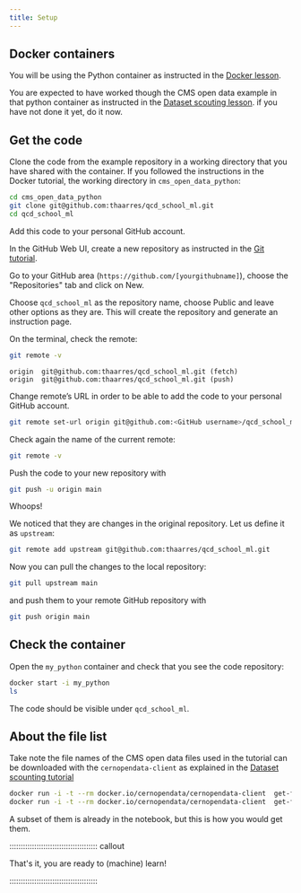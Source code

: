 ```yaml
---
title: Setup
---
```



## Docker containers

You will be using the Python container as instructed in the [Docker lesson](https://cms-opendata-workshop.github.io/workshopqcd-2024-lesson-docker/03-docker-for-cms-opendata.html#python-tools-container).

You are expected to have worked though the CMS open data example in that python container as instructed in the [Dataset scouting lesson](https://cms-opendata-workshop.github.io/workshopqcd-2024-lesson-dataset-scouting/05-what-is-in-the-data.html#inspect-datasets-with-python-tools). if you have not done it yet, do it now.


## Get the code

Clone the code from the example repository in a working directory that you have shared with the container. If you followed the instructions in the Docker tutorial, the working directory in `cms_open_data_python`: 

```bash
cd cms_open_data_python
git clone git@github.com:thaarres/qcd_school_ml.git
cd qcd_school_ml
```

Add this code to your personal GitHub account. 

In the GitHub Web UI, create a new repository as instructed in the [Git tutorial](https://cms-opendata-workshop.github.io/workshopqcd-2024-lesson-git/04-exercises.html#upload-an-existing-local-repository-to-github).

Go to your GitHub area (`https://github.com/[yourgithubname]`), choose the "Repositories" tab and click on New.

Choose `qcd_school_ml` as the repository name, choose Public and leave other options as they are. This will create the repository and generate an instruction page.

On the terminal, check the remote:

```bash
git remote -v
```

```output
origin  git@github.com:thaarres/qcd_school_ml.git (fetch)
origin  git@github.com:thaarres/qcd_school_ml.git (push)
```

Change remote’s URL in order to be able to add the code to your personal GitHub account.

```bash
git remote set-url origin git@github.com:<GitHub username>/qcd_school_ml.git
```

Check again the name of the current remote:

```bash
git remote -v
```

Push the code to your new repository with

```bash
git push -u origin main
```

Whoops!

We noticed that they are changes in the original repository. Let us define it as `upstream`:

```bash
git remote add upstream git@github.com:thaarres/qcd_school_ml.git
```

Now you can pull the changes to the local repository:

```bash
git pull upstream main
```

and push them to your remote GitHub repository with

```bash
git push origin main
```

## Check the container

Open the `my_python` container and check that you see the code repository:

```bash
docker start -i my_python
ls
```

The code should be visible under `qcd_school_ml`.

## About the file list

Take note the file names of the CMS open data files used in the tutorial can be downloaded with the `cernopendata-client` as explained in the [Dataset scounting tutorial](https://cms-opendata-workshop.github.io/workshopqcd-2024-lesson-dataset-scouting/04-cli-through-cernopendata-client.html#get-dataset-information)

```bash
docker run -i -t --rm docker.io/cernopendata/cernopendata-client  get-file-locations --recid 63168 --protocol xrootd 
docker run -i -t --rm docker.io/cernopendata/cernopendata-client  get-file-locations --recid 33703 --protocol xrootd
```

A subset of them is already in the notebook, but this is how you would get them.

::::::::::::::::::::::::::::::::::::::: callout

That's it, you are ready to (machine) learn!

:::::::::::::::::::::::::::::::::::::::